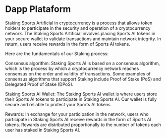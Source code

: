 # Dapp Plataform

Staking Sports Artificial in cryptocurrency is a process that allows token holders to participate in the security and operation of a cryptocurrency network. The Staking Sports Artificial involves placing Sports AI tokens in your secure wallet to validate transactions and maintain network integrity. In return, users receive rewards in the form of Sports AI tokens.

Here are the fundamentals of our Staking process:

Consensus algorithm: Staking Sports AI is based on a consensus algorithm, which is the process by which a cryptocurrency network reaches consensus on the order and validity of transactions. Some examples of consensus algorithms that support Staking include Proof of Stake (PoS) and Delegated Proof of Stake (DPoS).

Staking Sports AI Wallet: The Staking Sports AI wallet is where users store their Sports AI tokens to participate in Staking Sports AI. Our wallet is fully secure and reliable to protect your Sports AI tokens.

Rewards: In exchange for your participation in the network, users who participate in Staking Sports AI receive rewards in the form of Sports AI tokens. Rewards are distributed proportionally to the number of tokens each user has staked in Staking Sports AI.
